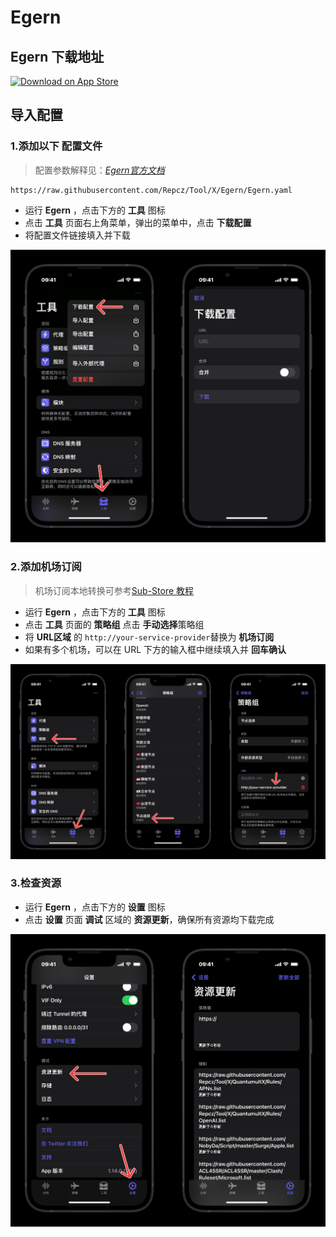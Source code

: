 # Egern

## Egern 下载地址

<a href="https://apps.apple.com/us/app/egern/id1616105820"><img width="200px" alt="Download on App Store" src="https://logos-download.com/wp-content/uploads/2016/06/Download_on_the_App_Store_logo.png"/></a> 

## 导入配置

### 1.添加以下 **配置文件** 
> 配置参数解释见：_[Egern官方文档](https://book.egernapp.com)_

```
https://raw.githubusercontent.com/Repcz/Tool/X/Egern/Egern.yaml
```
* 运行 **Egern** ，点击下方的 **工具** 图标
* 点击 **工具** 页面右上角菜单，弹出的菜单中，点击 **下载配置**
* 将配置文件链接填入并下载

<img src="https://raw.githubusercontent.com/Repcz/Tool/X/Egern/Photo/1.JPG" width="600">

### 2.添加机场订阅
> 机场订阅本地转换可参考[Sub-Store 教程](https://getupnote.com/share/notes/8SiMnOcwXxZ3xEtK4k2v9Gr3pv32/7522F394-6D73-414E-BE04-1455EDB15B9F)

* 运行 **Egern** ，点击下方的 **工具** 图标
* 点击 **工具** 页面的 **策略组** 点击 **手动选择**策略组
* 将 **URL区域** 的 `http://your-service-provider`替换为 **机场订阅**
* 如果有多个机场，可以在 URL 下方的输入框中继续填入并 <b>回车确认</b> 

<img src="https://raw.githubusercontent.com/Repcz/Tool/X/Egern/Photo/2.JPG" width="900">

### 3.检查资源

* 运行 **Egern** ，点击下方的 **设置** 图标
* 点击 **设置** 页面 **调试** 区域的 **资源更新**，确保所有资源均下载完成

<img src="https://raw.githubusercontent.com/Repcz/Tool/X/Egern/Photo/4.JPG" width="600">
